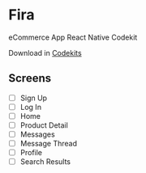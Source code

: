 # Fira

eCommerce App React Native Codekit

Download in [Codekits](https://codekits.co/fira.html)

## Screens

- [ ] Sign Up
- [ ] Log In
- [ ] Home
- [ ] Product Detail
- [ ] Messages
- [ ] Message Thread
- [ ] Profile
- [ ] Search Results
